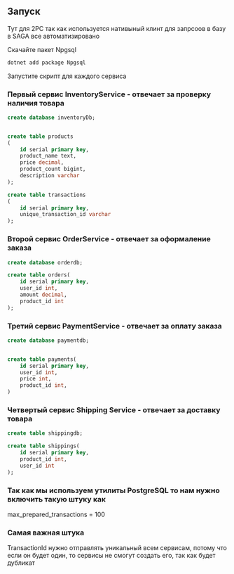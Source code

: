 
## Запуск

Тут для 2PC так как используется нативыный клинт для запрсоов в базу в SAGA все автоматизировано

Скачайте пакет Npgsql

```c#
dotnet add package Npgsql
```

Запустите скрипт для каждого сервиса

### Первый сервис InventoryService - отвечает за проверку наличия товара
```sql
create database inventoryDb;


create table products
(
    id serial primary key,
    product_name text,
    price decimal,
    product_count bigint,
    description varchar
);

create table transactions
(
    id serial primary key,
    unique_transaction_id varchar
);

```

### Второй сервис OrderService - отвечает за оформаление заказа
```sql
create database orderdb;

create table orders(
    id serial primary key,
    user_id int,
    amount decimal,
    product_id int
);

```

### Третий сервис PaymentService - отвечает за оплату заказа

```sql
create database paymentdb;


create table payments(
    id serial primary key,
    user_id int,
    price int,
    product_id int,
)

```

### Четвертый сервис Shipping Service - отвечает за доставку товара

```sql
create table shippingdb;

create table shippings(
    id serial primary key,
    product_id int,
    user_id int
);

```

### Так как мы используем утилиты PostgreSQL то нам нужно включить такую штуку как 
max_prepared_transactions = 100
### Самая важная штука
TransactionId нужно отправлять уникальный всем сервисам, потому что если он будет один, то сервисы не смогут создать его, так как будет дубликат

